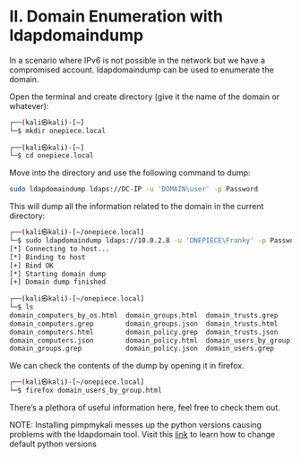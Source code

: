 # II. Domain Enumeration with ldapdomaindump

In a scenario where IPv6 is not possible in the network but we have a compromised account. ldapdomaindump can be used to enumerate the domain.

Open the terminal and create directory (give it the name of the domain or whatever):

```bash
┌──(kali㉿kali)-[~]
└─$ mkdir onepiece.local
                                                                                                 
┌──(kali㉿kali)-[~]
└─$ cd onepiece.local 

```

Move into the directory and use the following command to dump:

```bash
sudo ldapdomaindump ldaps://DC-IP -u 'DOMAIN\user' -p Password
```

This will dump all the information related to the domain in the current directory:

```bash
┌──(kali㉿kali)-[~/onepiece.local]
└─$ sudo ldapdomaindump ldaps://10.0.2.8 -u 'ONEPIECE\Franky' -p Password1          
[*] Connecting to host...
[*] Binding to host
[+] Bind OK
[*] Starting domain dump
[+] Domain dump finished
                                                                                                 
┌──(kali㉿kali)-[~/onepiece.local]
└─$ ls                     
domain_computers_by_os.html  domain_groups.html  domain_trusts.grep          domain_users.html
domain_computers.grep        domain_groups.json  domain_trusts.html          domain_users.json
domain_computers.html        domain_policy.grep  domain_trusts.json
domain_computers.json        domain_policy.html  domain_users_by_group.html
domain_groups.grep           domain_policy.json  domain_users.grep

```

We can check the contents of the dump by opening it in firefox.

```bash
┌──(kali㉿kali)-[~/onepiece.local]
└─$ firefox domain_users_by_group.html
```

There’s a plethora of useful information here, feel free to check them out.

NOTE: Installing pimpmykali messes up the python versions causing problems with the ldapdomain tool. Visit this [link](https://tecadmin.net/how-to-switch-python-version-in-ubuntu-debian/) to learn how to change default python versions